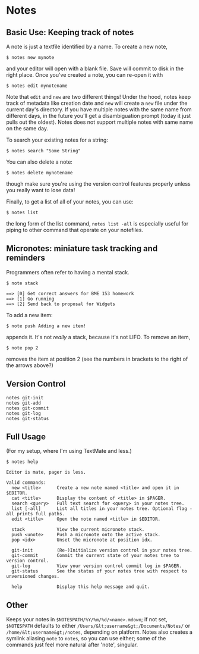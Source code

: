 # Notes

## Basic Use: Keeping track of notes

A note is just a textfile identified by a name.  To create a new note,

    $ notes new mynote

and your editor will open with a blank file.  Save will commit to disk in the right place.  Once you've created a note, you can re-open it with

    $ notes edit mynotename

Note that `edit` and `new` are two different things!  Under the hood, notes keep track of metadata like creation date and `new` will create a `new` file under the current day's directory.  If you have multiple notes with the same name from different days, in the future you'll get a disambiguation prompt (today it just pulls out the oldest).  Notes does not support multiple notes with same name on the same day.

To search your existing notes for a string:

    $ notes search "Some String"

You can also delete a note:

    $ notes delete mynotename

though make sure you're using the version control features properly unless you really want to lose data!

Finally, to get a list of all of your notes, you can use:

    $ notes list

the long form of the list command, `notes list -all` is especially useful for piping to other command that operate on your notefiles.

## Micronotes: miniature task tracking and reminders

Programmers often refer to having a mental stack.

    $ note stack
    
    ==> [0] Get correct answers for BME 153 homework
    ==> [1] Go running
    ==> [2] Send back to proposal for Widgets

To add a new item:

    $ note push Adding a new item!

appends it.  It's not *really* a stack, because it's not LIFO.  To remove an item,

    $ note pop 2

removes the item at position 2 (see the numbers in brackets to the right of the arrows above?)

## Version Control

    notes git-init
    notes git-add
    notes git-commit
    notes git-log
    notes git-status

## Full Usage

(For my setup, where I'm using TextMate and less.)

    $ notes help

    Editor is mate, pager is less.

    Valid commands:
      new <title>      Create a new note named <title> and open it in $EDITOR.
      cat <title>      Display the content of <title> in $PAGER.
      search <query>   Full text search for <query> in your notes tree.
      list [-all]      List all titles in your notes tree. Optional flag -all prints full paths.
      edit <title>     Open the note named <title> in $EDITOR.

      stack            View the current micronote stack.
      push <unote>     Push a micronote onto the active stack.
      pop <idx>        Unset the micronote at position idx.

      git-init         (Re-)Initialize version control in your notes tree.
      git-commit       Commit the current state of your notes tree to version control.
      git-log          View your version control commit log in $PAGER.
      git-status       See the status of your notes tree with respect to unversioned changes.

      help             Display this help message and quit.

## Other

Keeps your notes in `$NOTESPATH/%Y/%m/%d/<name>.mdown`; if not set, `$NOTESPATH` defaults to either `/Users/&lt;username&gt;/Documents/Notes/` or `/home/&lt;username&gt;/notes`, depending on platform.  Notes also creates a symlink aliasing `note` to `notes`, so you can use either; some of the commands just feel more natural after 'note', singular.